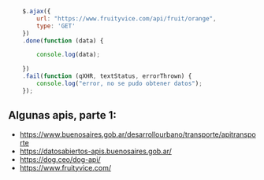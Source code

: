 ```javascript
    $.ajax({
        url: "https://www.fruityvice.com/api/fruit/orange",
        type: 'GET'
    })
    .done(function (data) {

        console.log(data);

    })
    .fail(function (qXHR, textStatus, errorThrown) {
        console.log("error, no se pudo obtener datos");
    });
```


## Algunas apis, parte 1:

- https://www.buenosaires.gob.ar/desarrollourbano/transporte/apitransporte
- https://datosabiertos-apis.buenosaires.gob.ar/
- https://dog.ceo/dog-api/
- https://www.fruityvice.com/

